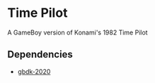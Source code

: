 # Time Pilot

A GameBoy version of Konami's 1982 Time Pilot

## Dependencies

- [gbdk-2020](https://github.com/gbdk-2020/gbdk-2020)